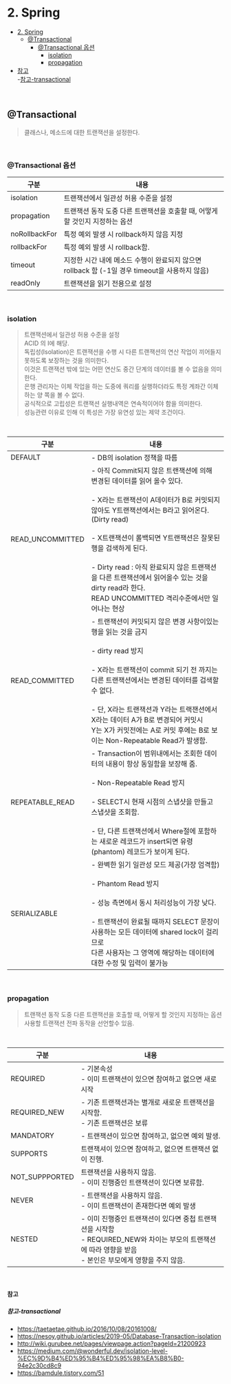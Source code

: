 # 2. Spring

- [2. Spring](#2.-Spring)
    - [@Transactional](#@Transactional)
        - [@Transactional 옵션](#@Transactional-옵션)
            - [isolation](#isolation)
            - [propagation](#propagation)
- [참고](#참고)  
    -[참고-transactional](#참고-transactional)  

</br>


## @Transactional
> 클래스나, 메소드에 대한 트랜잭션을 설정한다.

</br>
 
### @Transactional 옵션

구분 | 내용
---|---
isolation|트랜잭션에서 일관성 허용 수준을 설정
propagation|트랜잭션 동작 도중 다른 트랜잭션을 호출할 때, 어떻게 할 것인지 지정하는 옵션
noRollbackFor|특정 예외 발생 시 rollback하지 않음 지정  
rollbackFor|특정 예외 발생 시 rollback함.
timeout|지정한 시간 내에 메소드 수행이 완료되지 않으면 rollback 함  (-1일 경우 timeout을 사용하지 않음)
readOnly | 트랜잭션을 읽기 전용으로 설정

</br>

### isolation
> 트랜잭션에서 일관성 허용 수준을 설정  
> ACID 의 I에 해당.  
> 독립성(Isolation)은 트랜잭션을 수행 시 다른 트랜잭션의 연산 작업이 끼어들지 못하도록 보장하는 것을 의미한다.  
> 이것은 트랜잭션 밖에 있는 어떤 연산도 중간 단계의 데이터를 볼 수 없음을 의미한다.  
> 은행 관리자는 이체 작업을 하는 도중에 쿼리를 실행하더라도 특정 계좌간 이체하는 양 쪽을 볼 수 없다.  
> 공식적으로 고립성은 트랜잭션 실행내역은 연속적이어야 함을 의미한다.  
> 성능관련 이유로 인해 이 특성은 가장 유연성 있는 제약 조건이다. 

</br>

구분 | 내용
---|---
DEFAULT | - DB의 isolation 정책을 따름
READ_UNCOMMITTED | - 아직 Commit되지 않은 트랜잭션에 의해 변경된 데이터를 읽어 올수 있다. <br><br> - X라는 트랜잭션이 A데이터가 B로 커밋되지 않아도 Y트랜잭션에서는 B라고 읽어온다. (Dirty read) <br><br> - X트랜잭션이 롤백되면 Y트랜잭션은 잘못된 행을 검색하게 된다. <br><br> - Dirty read : 아직 완료되지 않은 트랜잭션을 다른 트랜잭션에서 읽어올수 있는 것을 dirty read라 한다.<br> READ UNCOMMITTED 격리수준에서만 일어나는 현상
READ_COMMITTED | - 트랜잭션이 커밋되지 않은 변경 사항이있는 행을 읽는 것을 금지  <br><br> - dirty read 방지  <br><br> - X라는 트랜잭션이 commit 되기 전 까지는 다른 트랜잭션에서는 변경된 데이터를 검색할 수 없다. <br><br> - 단, X라는 트랜잭션과 Y라는 트랙잰션에서 X라는 데이터 A가 B로 변경되어 커밋시 <br> Y는 X가 커밋전에는 A로 커밋 후에는 B로 보이는 Non-Repeatable Read가 발생함. 
REPEATABLE_READ | - Transaction이 범위내에서는 조회한 데이터의 내용이 항상 동일함을 보장해 줌.  <br><br> - Non-Repeatable Read 방지  <br><br> - SELECT시 현재 시점의 스냅샷을 만들고 스냅샷을 조회함.  <br><br> - 단, 다른 트랜잭션에서 Where절에 포함하는 새로운 레코드가 insert되면 유령(phantom) 레코드가 보이게 된다.  
SERIALIZABLE | - 완벽한 읽기 일관성 모드 제공(가장 엄격함)  <br><br> - Phantom Read 방지 <br><br> - 성능 측면에서 동시 처리성능이 가장 낮다. <br><br> - 트랜잭션이 완료될 때까지 SELECT 문장이 사용하는 모든 데이터에 shared lock이 걸리므로<br> 다른 사용자는 그 영역에 해당하는 데이터에 대한 수정 및 입력이 불가능  

<br>

### propagation
> 트랜잭션 동작 도중 다른 트랜잭션을 호출할 때, 어떻게 할 것인지 지정하는 옵션  
> 사용할 트랜잭션 전파 동작을 선언할수 있음.  

<br>

구분 | 내용
---|---
REQUIRED | - 기본속성<br> - 이미 트랜잭션이 있으면 참여하고 없으면 새로 시작
REQUIRED_NEW | - 기존 트랜잭션과는 별개로 새로운 트랜잭션을 시작함.<br> - 기존 트랜잭션은 보류
MANDATORY | - 트랜잭션이 있으면 참여하고, 없으면 예외 발생.  
SUPPORTS | 트랜잭셔이 있으면 참여하고, 없으면 트랜잭션 없이 진행.   
NOT_SUPPPORTED | 트랜잭션을 사용하지 않음.<br> - 이미 진행중인 트랜잭션이 있다면 보류함.  
NEVER | - 트랜잭션을 사용하지 않음. <br> - 이미 트랜잭션이 존재한다면 예외 발생  
NESTED | - 이미 진행중인 트랜잭션이 있다면 중첩 트랜잭션을 시작함 <br> - REQUIRED_NEW와 차이는 부모의 트랜잭션에 따라 영향을 받음 <br> - 본인은 부모에게 영향을 주지 않음.


</br>

#### 참고 

##### 참고-transactional
- https://taetaetae.github.io/2016/10/08/20161008/ 
- https://nesoy.github.io/articles/2019-05/Database-Transaction-isolation
- http://wiki.gurubee.net/pages/viewpage.action?pageId=21200923
- https://medium.com/@wonderful.dev/isolation-level-%EC%9D%B4%ED%95%B4%ED%95%98%EA%B8%B0-94e2c30cd8c9
- https://bamdule.tistory.com/51